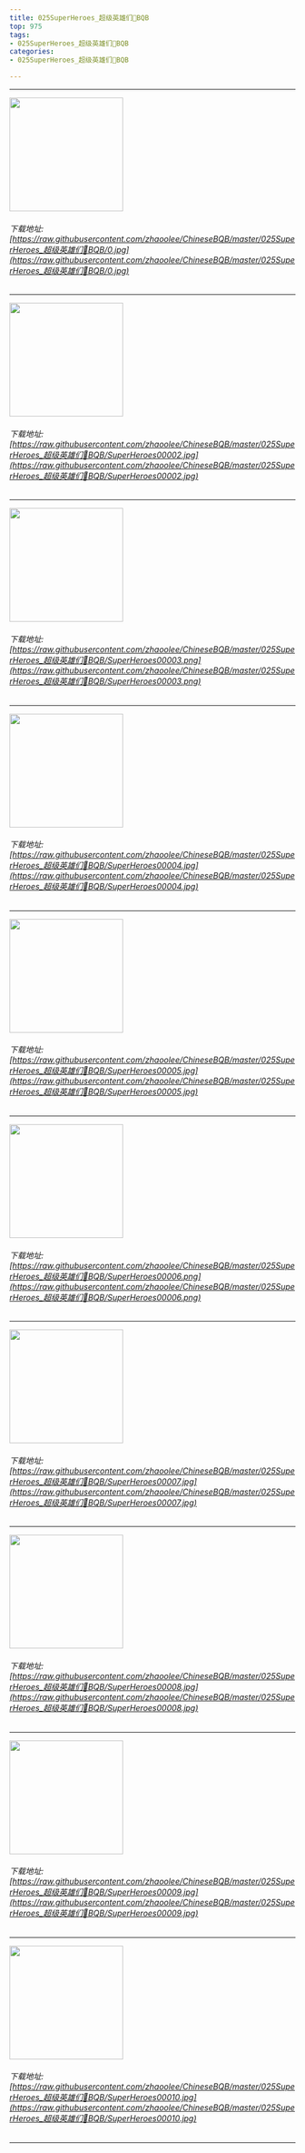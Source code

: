 ```yaml
---
title: 025SuperHeroes_超级英雄们👤BQB
top: 975
tags:
- 025SuperHeroes_超级英雄们👤BQB
categories:
- 025SuperHeroes_超级英雄们👤BQB

---
```


------

<!-- more -->

<img height='200px' style='height:200px;'  src='/ChineseBQB/images/loading.png' data-original=https://raw.githubusercontent.com/zhaoolee/ChineseBQB/master/025SuperHeroes_超级英雄们👤BQB/0.jpg /><br/><h6>下载地址: [https://raw.githubusercontent.com/zhaoolee/ChineseBQB/master/025SuperHeroes_超级英雄们👤BQB/0.jpg](https://raw.githubusercontent.com/zhaoolee/ChineseBQB/master/025SuperHeroes_超级英雄们👤BQB/0.jpg)</h6><hr/><img height='200px' style='height:200px;'  src='/ChineseBQB/images/loading.png' data-original=https://raw.githubusercontent.com/zhaoolee/ChineseBQB/master/025SuperHeroes_超级英雄们👤BQB/SuperHeroes00002.jpg /><br/><h6>下载地址: [https://raw.githubusercontent.com/zhaoolee/ChineseBQB/master/025SuperHeroes_超级英雄们👤BQB/SuperHeroes00002.jpg](https://raw.githubusercontent.com/zhaoolee/ChineseBQB/master/025SuperHeroes_超级英雄们👤BQB/SuperHeroes00002.jpg)</h6><hr/><img height='200px' style='height:200px;'  src='/ChineseBQB/images/loading.png' data-original=https://raw.githubusercontent.com/zhaoolee/ChineseBQB/master/025SuperHeroes_超级英雄们👤BQB/SuperHeroes00003.png /><br/><h6>下载地址: [https://raw.githubusercontent.com/zhaoolee/ChineseBQB/master/025SuperHeroes_超级英雄们👤BQB/SuperHeroes00003.png](https://raw.githubusercontent.com/zhaoolee/ChineseBQB/master/025SuperHeroes_超级英雄们👤BQB/SuperHeroes00003.png)</h6><hr/><img height='200px' style='height:200px;'  src='/ChineseBQB/images/loading.png' data-original=https://raw.githubusercontent.com/zhaoolee/ChineseBQB/master/025SuperHeroes_超级英雄们👤BQB/SuperHeroes00004.jpg /><br/><h6>下载地址: [https://raw.githubusercontent.com/zhaoolee/ChineseBQB/master/025SuperHeroes_超级英雄们👤BQB/SuperHeroes00004.jpg](https://raw.githubusercontent.com/zhaoolee/ChineseBQB/master/025SuperHeroes_超级英雄们👤BQB/SuperHeroes00004.jpg)</h6><hr/><img height='200px' style='height:200px;'  src='/ChineseBQB/images/loading.png' data-original=https://raw.githubusercontent.com/zhaoolee/ChineseBQB/master/025SuperHeroes_超级英雄们👤BQB/SuperHeroes00005.jpg /><br/><h6>下载地址: [https://raw.githubusercontent.com/zhaoolee/ChineseBQB/master/025SuperHeroes_超级英雄们👤BQB/SuperHeroes00005.jpg](https://raw.githubusercontent.com/zhaoolee/ChineseBQB/master/025SuperHeroes_超级英雄们👤BQB/SuperHeroes00005.jpg)</h6><hr/><img height='200px' style='height:200px;'  src='/ChineseBQB/images/loading.png' data-original=https://raw.githubusercontent.com/zhaoolee/ChineseBQB/master/025SuperHeroes_超级英雄们👤BQB/SuperHeroes00006.png /><br/><h6>下载地址: [https://raw.githubusercontent.com/zhaoolee/ChineseBQB/master/025SuperHeroes_超级英雄们👤BQB/SuperHeroes00006.png](https://raw.githubusercontent.com/zhaoolee/ChineseBQB/master/025SuperHeroes_超级英雄们👤BQB/SuperHeroes00006.png)</h6><hr/><img height='200px' style='height:200px;'  src='/ChineseBQB/images/loading.png' data-original=https://raw.githubusercontent.com/zhaoolee/ChineseBQB/master/025SuperHeroes_超级英雄们👤BQB/SuperHeroes00007.jpg /><br/><h6>下载地址: [https://raw.githubusercontent.com/zhaoolee/ChineseBQB/master/025SuperHeroes_超级英雄们👤BQB/SuperHeroes00007.jpg](https://raw.githubusercontent.com/zhaoolee/ChineseBQB/master/025SuperHeroes_超级英雄们👤BQB/SuperHeroes00007.jpg)</h6><hr/><img height='200px' style='height:200px;'  src='/ChineseBQB/images/loading.png' data-original=https://raw.githubusercontent.com/zhaoolee/ChineseBQB/master/025SuperHeroes_超级英雄们👤BQB/SuperHeroes00008.jpg /><br/><h6>下载地址: [https://raw.githubusercontent.com/zhaoolee/ChineseBQB/master/025SuperHeroes_超级英雄们👤BQB/SuperHeroes00008.jpg](https://raw.githubusercontent.com/zhaoolee/ChineseBQB/master/025SuperHeroes_超级英雄们👤BQB/SuperHeroes00008.jpg)</h6><hr/><img height='200px' style='height:200px;'  src='/ChineseBQB/images/loading.png' data-original=https://raw.githubusercontent.com/zhaoolee/ChineseBQB/master/025SuperHeroes_超级英雄们👤BQB/SuperHeroes00009.jpg /><br/><h6>下载地址: [https://raw.githubusercontent.com/zhaoolee/ChineseBQB/master/025SuperHeroes_超级英雄们👤BQB/SuperHeroes00009.jpg](https://raw.githubusercontent.com/zhaoolee/ChineseBQB/master/025SuperHeroes_超级英雄们👤BQB/SuperHeroes00009.jpg)</h6><hr/><img height='200px' style='height:200px;'  src='/ChineseBQB/images/loading.png' data-original=https://raw.githubusercontent.com/zhaoolee/ChineseBQB/master/025SuperHeroes_超级英雄们👤BQB/SuperHeroes00010.jpg /><br/><h6>下载地址: [https://raw.githubusercontent.com/zhaoolee/ChineseBQB/master/025SuperHeroes_超级英雄们👤BQB/SuperHeroes00010.jpg](https://raw.githubusercontent.com/zhaoolee/ChineseBQB/master/025SuperHeroes_超级英雄们👤BQB/SuperHeroes00010.jpg)</h6><hr/>